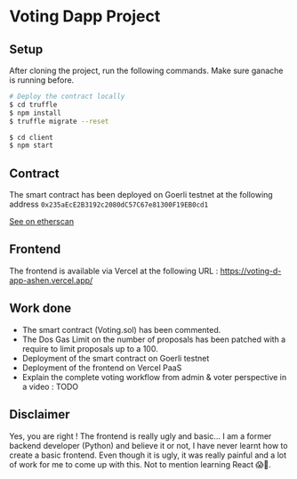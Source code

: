 # Voting Dapp Project

## Setup

After cloning the project, run the following commands. Make sure ganache is running before.

```sh
# Deploy the contract locally
$ cd truffle
$ npm install
$ truffle migrate --reset
```

```sh
$ cd client
$ npm start
```

## Contract

The smart contract has been deployed on Goerli testnet at the following address
`0x235aEcE2B3192c2080dC57C67e81300F19EB0cd1`

[See on etherscan](https://goerli.etherscan.io/address/0x235aEcE2B3192c2080dC57C67e81300F19EB0cd1)

## Frontend

The frontend is available via Vercel at the following URL : https://voting-d-app-ashen.vercel.app/

## Work done

- The smart contract (Voting.sol) has been commented.
- The Dos Gas Limit on the number of proposals has been patched with a require to limit proposals up to a 100.
- Deployment of the smart contract on Goerli testnet
- Deployment of the frontend on Vercel PaaS
- Explain the complete voting workflow from admin & voter perspective in a video : TODO

## Disclaimer

Yes, you are right ! The frontend is really ugly and basic... I am a former backend developer (Python) and believe it or not, I have never learnt how to create a basic frontend. Even though it is ugly, it was really painful and a lot of work for me to come up with this. Not to mention learning React 😱🤯.
